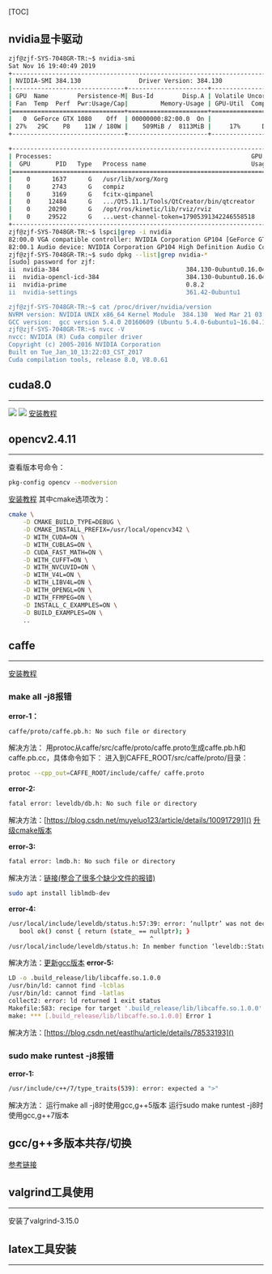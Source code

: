 [TOC]

## nvidia显卡驱动
```bash
zjf@zjf-SYS-7048GR-TR:~$ nvidia-smi 
Sat Nov 16 19:40:49 2019       
+-----------------------------------------------------------------------------+
| NVIDIA-SMI 384.130                Driver Version: 384.130                   |
|-------------------------------+----------------------+----------------------+
| GPU  Name        Persistence-M| Bus-Id        Disp.A | Volatile Uncorr. ECC |
| Fan  Temp  Perf  Pwr:Usage/Cap|         Memory-Usage | GPU-Util  Compute M. |
|===============================+======================+======================|
|   0  GeForce GTX 1080    Off  | 00000000:82:00.0  On |                  N/A |
| 27%   29C    P8    11W / 180W |    509MiB /  8113MiB |     17%      Default |
+-------------------------------+----------------------+----------------------+
                                                                               
+-----------------------------------------------------------------------------+
| Processes:                                                       GPU Memory |
|  GPU       PID   Type   Process name                             Usage      |
|=============================================================================|
|    0      1637      G   /usr/lib/xorg/Xorg                           257MiB |
|    0      2743      G   compiz                                       103MiB |
|    0      3169      G   fcitx-qimpanel                                 7MiB |
|    0     12484      G   .../Qt5.11.1/Tools/QtCreator/bin/qtcreator     2MiB |
|    0     20290      G   /opt/ros/kinetic/lib/rviz/rviz                 9MiB |
|    0     29522      G   ...uest-channel-token=17905391342246558518   126MiB |
+-----------------------------------------------------------------------------+
zjf@zjf-SYS-7048GR-TR:~$ lspci|grep -i nvidia
82:00.0 VGA compatible controller: NVIDIA Corporation GP104 [GeForce GTX 1080] (rev a1)
82:00.1 Audio device: NVIDIA Corporation GP104 High Definition Audio Controller (rev a1)
zjf@zjf-SYS-7048GR-TR:~$ sudo dpkg --list|grep nvidia-*
[sudo] password for zjf: 
ii  nvidia-384                                   384.130-0ubuntu0.16.04.2                              amd64        NVIDIA binary driver - version 384.130
ii  nvidia-opencl-icd-384                        384.130-0ubuntu0.16.04.2                              amd64        NVIDIA OpenCL ICD
ii  nvidia-prime                                 0.8.2                                                 amd64        Tools to enable NVIDIA's Prime
ii  nvidia-settings                              361.42-0ubuntu1                                       amd64        Tool for configuring the NVIDIA graphics driver

zjf@zjf-SYS-7048GR-TR:~$ cat /proc/driver/nvidia/version 
NVRM version: NVIDIA UNIX x86_64 Kernel Module  384.130  Wed Mar 21 03:37:26 PDT 2018
GCC version:  gcc version 5.4.0 20160609 (Ubuntu 5.4.0-6ubuntu1~16.04.12) 
zjf@zjf-SYS-7048GR-TR:~$ nvcc -V
nvcc: NVIDIA (R) Cuda compiler driver
Copyright (c) 2005-2016 NVIDIA Corporation
Built on Tue_Jan_10_13:22:03_CST_2017
Cuda compilation tools, release 8.0, V8.0.61
```
## cuda8.0
***
![](/home/zjf/Desktop/zjf_notebook/pics/cuda_install_1.png) 
![](/home/zjf/Desktop/zjf_notebook/pics/cuda_install_2.png) 
[安装教程](https://blog.csdn.net/QLULIBIN/article/details/80728355)

## opencv2.4.11
***
查看版本号命令：
```bash
pkg-config opencv --modversion
```
[安装教程](https://blog.csdn.net/liuxiaodong400/article/details/81089058)
其中cmake选项改为：
```bash
cmake \
    -D CMAKE_BUILD_TYPE=DEBUG \
    -D CMAKE_INSTALL_PREFIX=/usr/local/opencv342 \
    -D WITH_CUDA=ON \
    -D WITH_CUBLAS=ON \
    -D CUDA_FAST_MATH=ON \
    -D WITH_CUFFT=ON \
    -D WITH_NVCUVID=ON \
    -D WITH_V4L=ON \
    -D WITH_LIBV4L=ON \
    -D WITH_OPENGL=ON \
    -D WITH_FFMPEG=ON \
    -D INSTALL_C_EXAMPLES=ON \
    -D BUILD_EXAMPLES=ON \
    .. 
```
## caffe
***
[安装教程](https://blog.csdn.net/u011511601/article/details/80109122)
### make all -j8报错
**error-1：**
```bash
caffe/proto/caffe.pb.h: No such file or directory
```
解决方法： 用protoc从caffe/src/caffe/proto/caffe.proto生成caffe.pb.h和caffe.pb.cc，具体命令如下：
进入到CAFFE_ROOT/src/caffe/proto/目录：
```bash
protoc --cpp_out=CAFFE_ROOT/include/caffe/ caffe.proto
```
**error-2:**
```bash
fatal error: leveldb/db.h: No such file or directory
```
解决方法：[https://blog.csdn.net/muyeluo123/article/details/100917291]()
[升级cmake版本](https://blog.csdn.net/xiekaikaibing/article/details/80135834)

**error-3:**
```bash
fatal error: lmdb.h: No such file or directory
```
解决方法：[链接(整合了很多个缺少文件的报错)](https://blog.csdn.net/u012576214/article/details/68947893)
```bash
sudo apt install liblmdb-dev
```
**error-4:**
```bash
/usr/local/include/leveldb/status.h:57:39: error: ‘nullptr’ was not declared in this scope
   bool ok() const { return (state_ == nullptr); }
                                       ^
/usr/local/include/leveldb/status.h: In member function ‘leveldb::Status::Code leveldb::Status::code() const’:
```
解决方法：[更新gcc版本](https://www.cnblogs.com/feifanrensheng/p/9695749.html)
**error-5:**
```bash
LD -o .build_release/lib/libcaffe.so.1.0.0
/usr/bin/ld: cannot find -lcblas
/usr/bin/ld: cannot find -latlas
collect2: error: ld returned 1 exit status
Makefile:583: recipe for target '.build_release/lib/libcaffe.so.1.0.0' failed
make: *** [.build_release/lib/libcaffe.so.1.0.0] Error 1
```
解决方法：[https://blog.csdn.net/eastlhu/article/details/78533193]()
### sudo make runtest -j8报错
**error-1:**
```bash
/usr/include/c++/7/type_traits(539): error: expected a ">"
``` 
解决方法：
运行make all -j8时使用gcc,g++5版本
运行sudo make runtest -j8时使用gcc,g++7版本
## gcc/g++多版本共存/切换
[参考链接](https://blog.csdn.net/qq_31347869/article/details/94379302)

## valgrind工具使用
***
安装了valgrind-3.15.0

## latex工具安装
***
